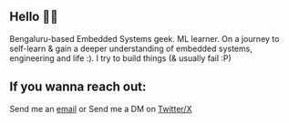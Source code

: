## Hello 👋🏻 
Bengaluru-based Embedded Systems geek. ML learner. On a journey to self-learn & gain a deeper understanding of embedded systems, engineering and life :). I try to build things (& usually fail :P)

## If you wanna reach out: 
Send me an [email](shoji.inbox@gmail.com) or
Send me a DM on [Twitter/X](https://x.com/shojidotdev) 
